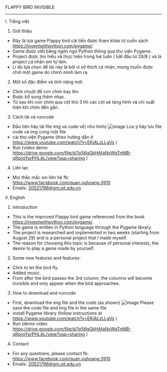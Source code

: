 FLAPPY BIRD INVISIBLE
__________________________
I. Tiếng việt
1. Giới thiệu
  + Đây là tựa game Flappy bird cải tiến được tham khảo từ cuốn sách https://inventwithpython.com/pygame/. 
  + Game được viết bằng ngôn ngữ Python thông qua thư viện Pygame.
  + Project được tìm hiểu và thực hiện trong hai tuần ( bắt đầu từ 29/8 ) và là project cá nhân em tự làm.
  + Lí do lựa chọn đề tài này là bởi vì sở thích cá nhân, mong muốn được chơi một game do chính mình làm ra.

2. Một số đặc điểm và tính năng mới:
  + Click chuột để con chim bay lên.
  + Được bổ sung thêm nhạc.
  + Từ sau khi con chim qua cột thứ 3 thì các cột sẽ tàng hình và chỉ xuất hiện khi chim đến gần.
  
3. Cách tải và runcode
  + Đầu tiên hãy tải file img và code về( như hình)
  ![image](https://user-images.githubusercontent.com/111016584/184664733-ad163fbe-3c22-4462-a4e2-91455be0d752.png)
  Lưu ý hãy lưu file code và img cùng một file
  + cài thư viện Pygame (theo hướng dẫn ở https://www.youtube.com/watch?v=EKjALzLLgVs )
  + Run (video demo https://drive.google.com/file/d/1o56gGkHAfaNxWgTnMB-qRprqYorPHLAL/view?usp=sharing )
4. Liên lạc
  + Mọi thắc mắc xin liên hệ fb: https://www.facebook.com/quan.vuhoang.3910
  + Emails: 20521799@gm.uit.edu.vn

II. English
 1. Introduction
  + This is the improved Flappy bird game referenced from the book https://inventwithpython.com/pygame/.
  + The game is written in Python language through the Pygame library.
  + The project is researched and implemented in two weeks (starting from August 29) and is a personal project that I made myself.
  + The reason for choosing this topic is because of personal interests, the desire to play a game made by yourself.

2. Some new features and features:
  + Click to let the bird fly.
  + Added music.
  + From after the bird passes the 3rd column, the columns will become invisible and only appear when the bird approaches.
  
3. How to download and runcode
  + First, download the img file and the code (as shown)
  ![image](https://user-images.githubusercontent.com/111016584/184664733-ad163fbe-3c22-4462-a4e2-91455be0d752.png)
  Please save the code file and img file in the same file
  + install Pygame library (follow instructions at https://www.youtube.com/watch?v=EKjALzLLgVs )
  + Run (demo video https://drive.google.com/file/d/1o56gGkHAfaNxWgTnMB-qRprqYorPHLAL/view?usp=sharing )
4. Contact
  + For any questions, please contact fb: https://www.facebook.com/quan.vuhoang.3910
  + Emails: 20521799@gm.uit.edu.vn


  
